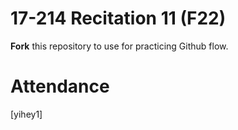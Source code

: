 # 17-214 Recitation 11 (F22)
**Fork** this repository to use for practicing Github flow.

# Attendance
[yihey1]
